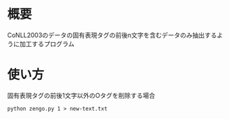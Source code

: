 # 概要
 CoNLL2003のデータの固有表現タグの前後n文字を含むデータのみ抽出するように加工するプログラム

# 使い方
固有表現タグの前後1文字以外のOタグを削除する場合
```
python zengo.py 1 > new-text.txt

```